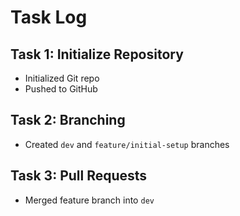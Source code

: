 # Task Log

## Task 1: Initialize Repository
- Initialized Git repo
- Pushed to GitHub

## Task 2: Branching
- Created `dev` and `feature/initial-setup` branches

## Task 3: Pull Requests
- Merged feature branch into `dev`
